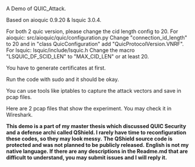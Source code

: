 A Demo of QUIC_Attack.

Based on aioquic 0.9.20 & lsquic 3.0.4.

For both 2 quic version, please change the cid length config to 20.
For aioquic: src/aioquic/quic/configuration.py
Change "connection_id_length" to 20 and in "class QuicConfiguration" add "QuicProtocolVersion.VNRF".
For lsquic: lsquic/include/lsquic.h
Change the macro "LSQUIC_DF_SCID_LEN" to "MAX_CID_LEN" or at least 20.

You have to generate certificates at first.

Run the code with sudo and it should be okay.

You can use tools like iptables to capture the attack vectors and save in pcap files.

Here are 2 pcap files that show the experiment. You may check it in Wireshark.


**This demo is a part of my master thesis which discussed QUIC Security and a defense archi called QShield. I rarely have time to reconfiguration these codes, so they may look messy.**
**The QShield source code is protected and was not planned to be publicly released.**
**English is not my native language. If there are any descriptions in the Readme.md that are difficult to understand, you may submit issues and I will reply it.**
